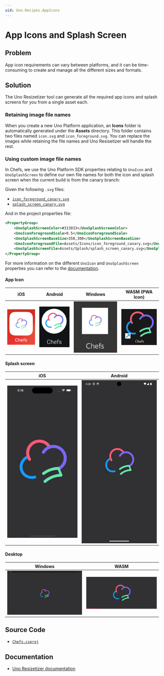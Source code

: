 ```yaml
---
uid: Uno.Recipes.AppIcons
---
```


# App Icons and Splash Screen

## Problem

App icon requirements can vary between platforms, and it can be time-consuming to create and manage all the different sizes and formats.

## Solution

The Uno Resizetizer tool can generate all the required app icons and splash screens for you from a single asset each.

### Retaining image file names

When you create a new Uno Platform application, an **Icons** folder is automatically generated under the **Assets** directory. This folder contains two files named `icon.svg` and `icon_foreground.svg`. You can replace the images while retaining the file names and Uno Resisetizer will handle the rest.

### Using custom image file names

In Chefs, we use the Uno Platform SDK properties relating to `UnoIcon` and `UnoSplashScreen` to define our own file names for both the icon and splash screen when the current build is from the canary branch:

Given the following `.svg` files:

- [`icon_foreground_canary.svg`](https://github.com/unoplatform/uno.chefs/blob/19ace5c583ef4ef55f019589dd1eb07e43000de9/src/Chefs/Assets/Icons/icon_foreground_canary.svg)
- [`splash_screen_canary.svg`](https://github.com/unoplatform/uno.chefs/blob/19ace5c583ef4ef55f019589dd1eb07e43000de9/src/Chefs/Assets/Splash/splash_screen_canary.svg)

And in the project properties file:

```xml
<PropertyGroup>
    <UnoSplashScreenColor>#313033</UnoSplashScreenColor>
    <UnoIconForegroundScale>0.5</UnoIconForegroundScale>
    <UnoSplashScreenBaseSize>350,300</UnoSplashScreenBaseSize>
    <UnoIconForegroundFile>Assets/Icons/icon_foreground_canary.svg</UnoIconForegroundFile>
    <UnoSplashScreenFile>Assets/Splash/splash_screen_canary.svg</UnoSplashScreenFile>
</PropertyGroup>
```

For more information on the different `UnoIcon` and `UnoSplashScreen` properties you can refer to the [documentation](xref:Uno.Resizetizer.GettingStarted#unoicon).

#### App Icon

iOS|Android|Windows|WASM (PWA Icon)
-|-|-|-
![iOS Icon](../assets/ios-icon.png)|![Android Icon](../assets/android-icon.png)|![Windows Icon](../assets/windows-icon.png)|![WASM Icon](../assets/wasm-icon.png)

#### Splash screen

iOS|Android
-|-
![iOS Splash ScreeniOS Splash Screen](../assets/ios-splash.png)|![Android Splash Screen](../assets/android-splash.png)

#### Desktop

Windows|WASM
-|-
![Windows Splash Screen](../assets/windows-splash.png)|![WASM Splash Screen](../assets/wasm-splash.png)

## Source Code

- [`Chefs.csproj`](https://github.com/unoplatform/uno.chefs/blob/139edc9eab65b322e219efb7572583551c40ad32/Chefs/Chefs.csproj#L120-L126)

## Documentation

- [Uno Resizetizer documentation](xref:Uno.Resizetizer.GettingStarted)
